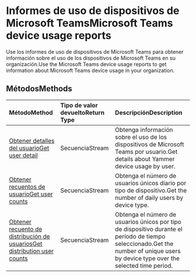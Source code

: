 # <a name="microsoft-teams-device-usage-reports"></a><span data-ttu-id="ec563-101">Informes de uso de dispositivos de Microsoft Teams</span><span class="sxs-lookup"><span data-stu-id="ec563-101">Microsoft Teams device usage reports</span></span>

<span data-ttu-id="ec563-102">Use los informes de uso de dispositivos de Microsoft Teams para obtener información sobre el uso de los dispositivos de Microsoft Teams en su organización.</span><span class="sxs-lookup"><span data-stu-id="ec563-102">Use the Microsoft Teams device usage reports to get information about Microsoft Teams device usage in your organization.</span></span>

## <a name="methods"></a><span data-ttu-id="ec563-103">Métodos</span><span class="sxs-lookup"><span data-stu-id="ec563-103">Methods</span></span>

| <span data-ttu-id="ec563-104">Método</span><span class="sxs-lookup"><span data-stu-id="ec563-104">Method</span></span>                                   | <span data-ttu-id="ec563-105">Tipo de valor devuelto</span><span class="sxs-lookup"><span data-stu-id="ec563-105">Return Type</span></span> | <span data-ttu-id="ec563-106">Descripción</span><span class="sxs-lookup"><span data-stu-id="ec563-106">Description</span></span>                              |
| :--------------------------------------- | :---------- | :--------------------------------------- |
| [<span data-ttu-id="ec563-107">Obtener detalles del usuario</span><span class="sxs-lookup"><span data-stu-id="ec563-107">Get user detail</span></span>](../api/reportroot_getteamsdeviceusageuserdetail.md) | <span data-ttu-id="ec563-108">Secuencia</span><span class="sxs-lookup"><span data-stu-id="ec563-108">Stream</span></span>      | <span data-ttu-id="ec563-109">Obtenga información sobre el uso de los dispositivos de Microsoft Teams por usuario.</span><span class="sxs-lookup"><span data-stu-id="ec563-109">Get details about Yammer device usage by user.</span></span> |
| [<span data-ttu-id="ec563-110">Obtener recuentos de usuario</span><span class="sxs-lookup"><span data-stu-id="ec563-110">Get user counts</span></span>](../api/reportroot_getteamsdeviceusageusercounts.md) | <span data-ttu-id="ec563-111">Secuencia</span><span class="sxs-lookup"><span data-stu-id="ec563-111">Stream</span></span>      | <span data-ttu-id="ec563-112">Obtenga el número de usuarios únicos diario por tipo de dispositivo.</span><span class="sxs-lookup"><span data-stu-id="ec563-112">Get the number of daily users by device type.</span></span> |
| [<span data-ttu-id="ec563-113">Obtener recuento de distribución de usuarios</span><span class="sxs-lookup"><span data-stu-id="ec563-113">Get distribution user counts</span></span>](../api/reportroot_getteamsdeviceusagedistributionusercounts.md) | <span data-ttu-id="ec563-114">Secuencia</span><span class="sxs-lookup"><span data-stu-id="ec563-114">Stream</span></span>      | <span data-ttu-id="ec563-115">Obtenga el número de usuarios únicos por tipo de dispositivo durante el período de tiempo seleccionado.</span><span class="sxs-lookup"><span data-stu-id="ec563-115">Get the number of unique users by device type over the selected time period.</span></span> |
